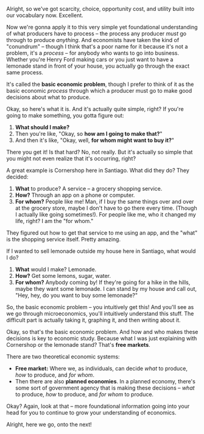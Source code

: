 Alright, so we've got scarcity, choice, opportunity cost, and utility built into our vocabulary now. Excellent.

Now we're gonna apply it to this very simple yet foundational understanding of what producers have to process – the process any producer _must_ go through to produce _anything_. And economists have taken the kind of "conundrum" – though I think that's a poor name for it because it's not a problem, it's a _process_ – for anybody who wants to go into business. Whether you're Henry Ford making cars or you just want to have a lemonade stand in front of your house, you actually go through the exact same process.

It's called the **basic economic problem**, though I prefer to think of it as the basic economic _process_ through which a producer must go to make good decisions about what to produce.

Okay, so here's what it is. And it's actually quite simple, right? If you're going to make something, you gotta figure out:

1. **What should I make?**
2. Then you're like, "Okay, so **how am I going to make that?**"
3. And then it's like, "Okay, well, **for whom might want to buy it?**"

There you get it! Is that hard? No, not really. But it's actually so simple that you might not even realize that it's occurring, right?

A great example is Cornershop here in Santiago. What did they do? They decided:

1. **What** to produce? A service – a grocery shopping service.
2. **How?** Through an app on a phone or computer.
3. **For whom?** People like me! Man, if I buy the same things over and over at the grocery store, maybe I don't have to go there every time. (Though I actually like going sometimes!). For people like me, who it changed my life, right? I am the "for whom."

They figured out how to get that service to me using an app, and the "what" is the shopping service itself. Pretty amazing.

If I wanted to sell lemonade outside my house here in Santiago, what would I do?

1. **What** would I make? Lemonade.
2. **How?** Get some lemons, sugar, water.
3. **For whom?** Anybody coming by! If they're going for a hike in the hills, maybe they want some lemonade. I can stand by my house and call out, "Hey, hey, do you want to buy some lemonade?"

So, the basic economic problem – you intuitively get this! And you'll see as we go through microeconomics, you'll intuitively understand this stuff. The difficult part is actually taking it, graphing it, and then writing about it.

Okay, so that's the basic economic problem. And how and who makes these decisions is key to economic study. Because what I was just explaining with Cornershop or the lemonade stand? That's **free markets**.

There are two theoretical economic systems:

- **Free market:** Where we, as individuals, can decide _what_ to produce, _how_ to produce, and _for whom_.
- Then there are also **planned economies**. In a planned economy, there's some sort of government agency that is making these decisions – _what_ to produce, _how_ to produce, and _for whom_ to produce.

Okay? Again, look at that – more foundational information going into your head for you to continue to grow your understanding of economics.

Alright, here we go, onto the next!